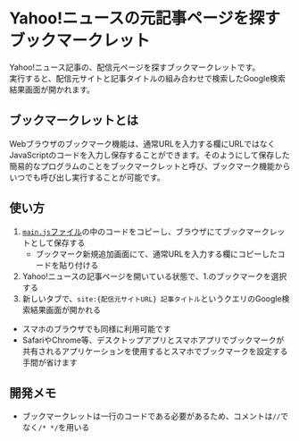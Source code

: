 # Yahoo!ニュースの元記事ページを探すブックマークレット

Yahoo!ニュース記事の、配信元ページを探すブックマークレットです。<br>
実行すると、配信元サイトと記事タイトルの組み合わせで検索したGoogle検索結果画面が開かれます。

## ブックマークレットとは
Webブラウザのブックマーク機能は、通常URLを入力する欄にURLではなくJavaScriptのコードを入力し保存することができます。そのようにして保存した簡易的なプログラムのことをブックマークレットと呼び、ブックマーク機能からいつでも呼び出し実行することが可能です。

## 使い方
1. [`main.js`ファイル](https://github.com/yujikuroki/yn-origin-finder/blob/main/main.js)の中のコードをコピーし、ブラウザにてブックマークレットとして保存する
   * ブックマーク新規追加画面にて、通常URLを入力する欄にコピーしたコードを貼り付ける
2. Yahoo!ニュースの記事ページを開いている状態で、1.のブックマークを選択する
3. 新しいタブで、`site:{配信元サイトURL} 記事タイトル`というクエリのGoogle検索結果画面が開かれる
* スマホのブラウザでも同様に利用可能です
* SafariやChrome等、デスクトップアプリとスマホアプリでブックマークが共有されるアプリケーションを使用するとスマホでブックマークを設定する手間が省けます

## 開発メモ
* ブックマークレットは一行のコードである必要があるため、コメントは`//`でなく`/* */`を用いる
